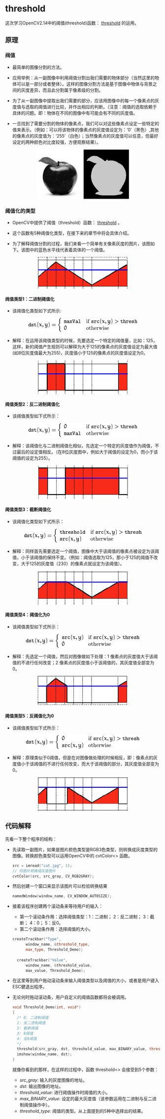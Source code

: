 # threshold

这次学习OpenCV2.14中的阈值(threshold)函数： [threshold](http://opencv.willowgarage.com/documentation/cpp/miscellaneous_image_transformations.html#cv-threshold) 的运用。 

## 原理

### 阀值

- 最简单的图像分割的方法。

- 应用举例：从一副图像中利用阈值分割出我们需要的物体部分（当然这里的物体可以是一部分或者整体）。这样的图像分割方法是基于图像中物体与背景之间的灰度差异，而且此分割属于像素级的分割。

- 为了从一副图像中提取出我们需要的部分，应该用图像中的每一个像素点的灰度值与选取的阈值进行比较，并作出相应的判断。（注意：阈值的选取依赖于具体的问题。即：物体在不同的图像中有可能会有不同的灰度值。

- 一旦找到了需要分割的物体的像素点，我们可以对这些像素点设定一些特定的值来表示。（例如：可以将该物体的像素点的灰度值设定为：‘0’（黑色）,其他的像素点的灰度值为：‘255’（白色）；当然像素点的灰度值可以任意，但最好设定的两种颜色对比度较强，方便观察结果）。

<div align=center>
	<img src="./pic/Threshold_Tutorial_Theory_Example.jpg" alt="Threshold simple example"/>
</div>

### 阈值化的类型

- OpenCV中提供了阈值（threshold）函数： [threshold](http://opencv.willowgarage.com/documentation/cpp/miscellaneous_image_transformations.html#cv-threshold) 。

- 这个函数有5种阈值化类型，在接下来的章节中将会具体介绍。

- 为了解释阈值分割的过程，我们来看一个简单有关像素灰度的图片，该图如下。该图中的蓝色水平线代表着具体的一个阈值。

<div align=center>
	<img src="./pic/Threshold_Tutorial_Theory_Base_Figure.png" alt="Threshold Binary"/>
</div>

  #### 阀值类型1：二进制阈值化

  - 该阈值化类型如下式所示:

<div align=center>
	<img src="./pic/78fda905d5dd8210a01906247514a67d8763407c.png" alt="\texttt{dst} (x,y) =  \fork{\texttt{maxVal}}{if $\texttt{src}(x,y) > \texttt{thresh}$}{0}{otherwise}"/>
</div>

  - 解释：在运用该阈值类型的时候，先要选定一个特定的阈值量，比如：125，这样，新的阈值产生规则可以解释为大于125的像素点的灰度值设定为最大值(如8位灰度值最大为255)，灰度值小于125的像素点的灰度值设定为0。

<div align=center>
	<img src="./pic/Threshold_Tutorial_Theory_Binary.png" alt="TThreshold Binary"/>
</div>
  

  #### 阀值类型2：反二进制阈值化

  - 该阈值类型如下式所示：

<div align=center>
	<img src="./pic/86b664329c208ff89854226e992d9e9f3f6a0697.png" alt="\texttt{dst} (x,y) =  \fork{0}{if $\texttt{src}(x,y) > \texttt{thresh}$}{\texttt{maxVal}}{otherwise}"/>
</div>

  - 解释：该阈值化与二进制阈值化相似，先选定一个特定的灰度值作为阈值，不过最后的设定值相反。（在8位灰度图中，例如大于阈值的设定为0，而小于该阈值的设定为255）。

<div align=center>
	<img src="./pic/Threshold_Tutorial_Theory_Binary_Inverted.png" alt="Threshold Binary Inverted"/>
</div>
  

  #### 阈值类型3：截断阈值化

  - 该阈值化类型如下式所示：

<div align=center>
	<img src="./pic/0f3cd4f2207fe9992e698c2699d7953453934874.png" alt="\texttt{dst} (x,y) =  \fork{\texttt{threshold}}{if $\texttt{src}(x,y) > \texttt{thresh}$}{\texttt{src}(x,y)}{otherwise}"/>
</div>

  - 解释：同样首先需要选定一个阈值，图像中大于该阈值的像素点被设定为该阈值，小于该阈值的保持不变。（例如：阈值选取为125，那小于125的阈值不改变，大于125的灰度值（230）的像素点就设定为该阈值）。

<div align=center>
	<img src="./pic/Threshold_Tutorial_Theory_Truncate.png" alt="Threshold Truncate"/>
</div>
  

  #### 阈值类型4：阈值化为0

  - 该阈值类型如下式所示：

<div align=center>
	<img src="./pic/71183c69df0d555b0498c6d42e846f438e47b179.png" alt="\texttt{dst} (x,y) =  \fork{\texttt{src}(x,y)}{if $\texttt{src}(x,y) > \texttt{thresh}$}{0}{otherwise}"/>
</div>

  - 解释：先选定一个阈值，然后对图像做如下处理：1 像素点的灰度值大于该阈值的不进行任何改变；2 像素点的灰度值小于该阈值的，其灰度值全部变为0。

<div align=center>
	<img src="./pic/Threshold_Tutorial_Theory_Zero.png" alt="Threshold Zero"/>
</div>
  

  #### 阈值类型5：反阈值化为0

  - 该阈值类型如下式所示：

<div align=center>
	<img src="./pic/2c112979b15dafc432c64bd20405ae2b3e64f149.png" alt="\texttt{dst} (x,y) =  \fork{0}{if $\texttt{src}(x,y) > \texttt{thresh}$}{\texttt{src}(x,y)}{otherwise}"/>
</div>

  - 解释：原理类似于0阈值，但是在对图像做处理的时候相反，即：像素点的灰度值小于该阈值的不进行任何改变，而大于该阈值的部分，其灰度值全部变为0。

<div align=center>
	<img src="./pic/Threshold_Tutorial_Theory_Zero_Inverted.png" alt="Threshold Zero Inverted"/>
</div>


## 代码解释

先看一下整个程序的结构：

- 先读取一副图片，如果是图片颜色类型是RGB3色类型，则转换成灰度类型的图像。转换颜色类型可以运用OpenCV中的 cvtColor<> 函数。

  ```C++
  src = imread("cat.jpg", 1);
  // 将图片转换成灰度图片
  cvtColor(src, src_gray, CV_RGB2GRAY);
  ```

- 然后创建一个窗口来显示该图片可以检验转换结果

  ```C++
  namedWindow(window_name, CV_WINDOW_AUTOSIZE);
  ```

- 接着该程序创建两个滚动条来等待用户的输入：

  - 第一个滚动条作用：选择阈值类型：1：二进制； 2：反二进制； 3：截断； 4：0； 5：反0。
  - 第二个滚动条作用：选择阈值的大小。

  ```C++
  createTrackbar("Type",
  		window_name, &threshold_type,
  		max_type, Threshold_Demo);
  
  	createTrackbar("Value",
  		window_name, &threshold_value,
  		max_value, Threshold_Demo);
  ```

- 在这里等到用户拖动滚动条来输入阈值类型以及阈值的大小，或者是用户键入ESC健退出程序。

- 无论何时拖动滚动条，用户自定义的阈值函数都将会被调用。

  ```C++
  void Threshold_Demo(int, void*)
  {
  	/* 0: 二进制阈值
  	1: 反二进制阈值
  	2: 截断阈值
  	3: 0阈值
  	4: 反0阈值
  	*/
  	threshold(src_gray, dst, threshold_value, max_BINARY_value, threshold_type);
  	imshow(window_name, dst);
  }
  ```

  就像你看到的那样，在这样的过程中，函数 threshold<> 会接受到5个参数：

  - *src_gray*: 输入的灰度图像的地址。
  - *dst*: 输出图像的地址。
  - *threshold_value*: 进行阈值操作时阈值的大小。
  - *max_BINARY_value*: 设定的最大灰度值（该参数运用在二进制与反二进制阈值操作中）。
  - *threshold_type*: 阈值的类型。从上面提到的5种中选择出的结果。
